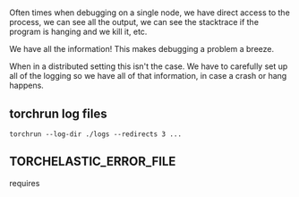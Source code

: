 # 

Often times when debugging on a single node, we have direct access to the process, we can see all the output, we can see the stacktrace if the program is hanging and we kill it, etc.

We have all the information! This makes debugging a problem a breeze.

When in a distributed setting this isn't the case. We have to carefully set up all of the logging so we have all of that information, in case a crash or hang happens.

## torchrun log files

```
torchrun --log-dir ./logs --redirects 3 ...
```

## TORCHELASTIC_ERROR_FILE

requires

```

```